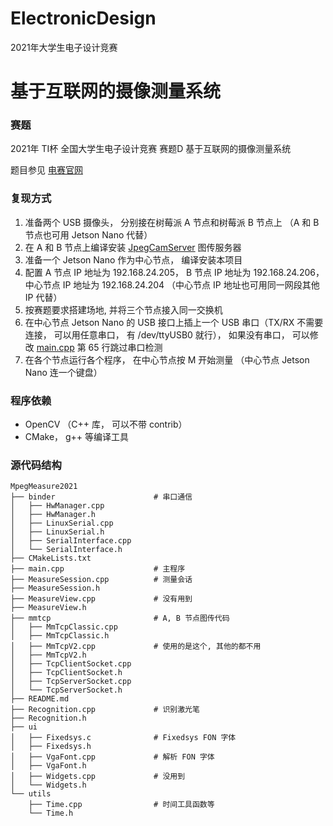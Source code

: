 # ElectronicDesign
2021年大学生电子设计竞赛
# 基于互联网的摄像测量系统



### 赛题



2021年 TI杯 全国大学生电子设计竞赛 赛题D 基于互联网的摄像测量系统

题目参见 [电赛官网](https://www.nuedc-training.com.cn/index/news/details/new_id/257)

### 复现方式



1. 准备两个 USB 摄像头， 分别接在树莓派 A 节点和树莓派 B 节点上 （A 和 B 节点也可用 Jetson Nano 代替）
2. 在 A 和 B 节点上编译安装 [JpegCamServer](https://github.com/cinit/JpegCamServer) 图传服务器
3. 准备一个 Jetson Nano 作为中心节点， 编译安装本项目
4. 配置 A 节点 IP 地址为 192.168.24.205， B 节点 IP 地址为 192.168.24.206， 中心节点 IP 地址为 192.168.24.204 （中心节点 IP 地址也可用同一网段其他 IP 代替）
5. 按赛题要求搭建场地, 并将三个节点接入同一交换机
6. 在中心节点 Jetson Nano 的 USB 接口上插上一个 USB 串口（TX/RX 不需要连接， 可以用任意串口， 有 /dev/ttyUSB0 就行）， 如果没有串口， 可以修改 [main.cpp](https://github.com/cinit/MpegMeasure2021/blob/master/main.cpp) 第 65 行跳过串口检测
7. 在各个节点运行各个程序， 在中心节点按 M 开始测量 （中心节点 Jetson Nano 连一个键盘）

### 程序依赖



- OpenCV （C++ 库， 可以不带 contrib）
- CMake， g++ 等编译工具

### 源代码结构


```
MpegMeasure2021
├── binder                      # 串口通信
│   ├── HwManager.cpp
│   ├── HwManager.h
│   ├── LinuxSerial.cpp
│   ├── LinuxSerial.h
│   ├── SerialInterface.cpp
│   └── SerialInterface.h
├── CMakeLists.txt
├── main.cpp                    # 主程序
├── MeasureSession.cpp          # 测量会话
├── MeasureSession.h
├── MeasureView.cpp             # 没有用到
├── MeasureView.h
├── mmtcp                       # A, B 节点图传代码
│   ├── MmTcpClassic.cpp
│   ├── MmTcpClassic.h
│   ├── MmTcpV2.cpp             # 使用的是这个, 其他的都不用
│   ├── MmTcpV2.h
│   ├── TcpClientSocket.cpp
│   ├── TcpClientSocket.h
│   ├── TcpServerSocket.cpp
│   └── TcpServerSocket.h
├── README.md
├── Recognition.cpp             # 识别激光笔
├── Recognition.h
├── ui
│   ├── Fixedsys.c              # Fixedsys FON 字体
│   ├── Fixedsys.h
│   ├── VgaFont.cpp             # 解析 FON 字体
│   ├── VgaFont.h
│   ├── Widgets.cpp             # 没用到
│   └── Widgets.h
└── utils
    ├── Time.cpp                # 时间工具函数等
    └── Time.h
```
